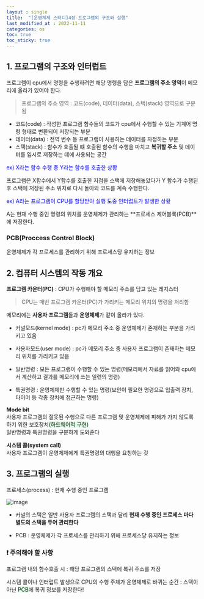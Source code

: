 ```yaml
---
layout : single
title:  "[운영체제 스터디]4장-프로그램의 구조와 실행"
last_modified_at : 2022-11-11
categories: os
toc: true
toc_sticky: true
---
```


## 1. 프로그램의 구조와 인터럽트

프로그램이 cpu에서 명령을 수행하려면 해당 명령을 담은 **프로그램의 주소 영역**이 메모리에 올라가 있어야 한다.  

> 프로그램의 주소 영역 : 코드(code), 데이터(data), 스택(stack) 영역으로 구분됨
- 코드(code) : 작성한 프로그램 함수들의 코드가 cpu에서 수행할 수 있는 기계어 명령 형태로 변환되어 저장되는 부분
- 데이터(data) : 전역 변수 등 프로그램이 사용하는 데이터를 자정하는 부분
- 스택(stack) : 함수가 호출될 떄 호출된 함수의 수행을 마치고 **복귀할 주소** 및 데이터를 임시로 저장하는 데에 사용되는 공간


<p style="color:blue">ex) X라는 함수 수행 중  Y라는 함수를 호출한 상황  </p>

프로그램은 X함수에서 Y함수를 호출한 지점을 스택에 저장해놓았다가 Y 함수가 수행된 후 스택에 저장된 주소 위치로 다시 돌아와 코드를 계속 수행한다.  

<p style="color:blue">ex) A라는 프로그램이 CPU를 할당받아 실행 도중 인터럽트가 발생한 상황  </p>

A는 현재 수행 중인 명령의 위치를 운영체제가 관리하는 **프로세스 제어블록(PCB)**에 저장한다.  

### PCB(Proccess Control Block)
운영체제가 각 프로세스를 관리하기 위해 프로세스당 유지하는 정보  


## 2. 컴퓨터 시스템의 작동 개요

**프로그램 카운터(PC)** : CPU가 수행해야 할 메모리 주소를 담고 있는 레지스터  
> CPU는 매번 프로그램 카운터(PC)가 가리키는 메모리 위치의 명령을 처리함

메모리에는 **사용자 프로그램**들과 **운영체제**가 같이 올라가 있다.  

- 커널모드(kernel mode) : pc가 메모리 주소 중 운영체제가 존재하는 부분을 가리키고 있음
- 사용자모드(user mode) : pc가 메모리 주소 중 사용자 프로그램이 존재하는 메모리 위치를 가리키고 있음  

- 일반명령 : 모든 프로그램이 수행할 수 있는 명령(메모리에서 자료를 읽어와 cpu에서 계산하고 결과를 메모리에 쓰는 일련의 명령)
- 특권명령 : 운영체제만 수행할 수 있는 명령(보안이 필요한 명령으로 입출력 장치, 타이머 등 각종 장치에 접근하는 명령)   

**Mode bit**  
사용자 프로그램의 잘못된 수행으로 다른 프로그램 및 운영체제에 피해가 가지 않도록 하기 위한 보호장치<span style="background:#dcffe4 ">(하드웨어적 구현)</span>  
일반명령과 특권명령을 구분하게 도와준다  

**시스템 콜(system call)**  
사용자 프로그램이 운영체제에게 특권명령의 대행을 요청하는 것

## 3. 프로그램의 실행

프로세스(process) : 현재 수행 중인 프로그램  

![image](https://user-images.githubusercontent.com/80660585/201337649-871e5d71-fa30-4798-ab08-30ad26ea5662.png)

- 커널의 스택은 일반 사용자 프로그램의 스택과 달리 **현재 수행 중인 프로세스 마다 별도의 스택을 두어 관리한다**  

- PCB : 운영체제가 각 프로세스를 관리하기 위해 프로세스당 유지하는 정보

### ❗ 주의해야 할 사항  

프로그램 내의 함수호출 시  : 해당 프로그램의 스택에 복귀 주소를 저장  

시스템 콜이나 인터럽트 발생으로 CPU의 수행 주체가 운영체제로 바뀌는 순간 :  스택이 아닌 <span style="background:#dcffe4">PCB</span>에 복귀 정보를 저장한다!


